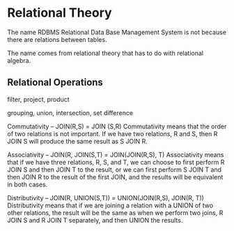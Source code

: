 # Relational Theory

The name RDBMS Relational Data Base Management System is not because there are relations between tables.

The name comes from relational theory that has to do with relational algebra.

## Relational Operations

filter, project, product

grouping, union, intersection, set difference

Commutativity – JOIN(R,S) = JOIN (S,R)
Commutativity means that the order of two relations is not important. If we have two relations, R and S, then R JOIN S will produce the same result as S JOIN R.

Associativity – JOIN(R, JOIN(S,T) = JOIN(JOIN(R,S), T)
Associativity means that if we have three relations, R, S, and T, we can choose to first perform R JOIN S and then JOIN T to the result, or we can first perform S JOIN T and then JOIN R to the result of the first JOIN, and the results will be equivalent in both cases.

Distributivity – JOIN(R, UNION(S,T)) = UNION(JOIN(R,S), JOIN(R, T))
Distributivity means that if we are joining a relation with a UNION of two other relations, the result will be the same as when we perform two joins, R JOIN S and R JOIN T separately, and then UNION the results.
